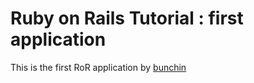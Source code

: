 # Ruby on Rails Tutorial : first application

This is the first RoR application by [bunchin](http://bunch.in)

